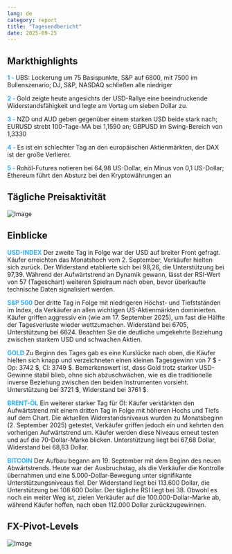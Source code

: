 ```yaml
---
lang: de
category: report
title: "Tagesendbericht"
date: 2025-09-25
---
```



<h2>Markthighlights</h2>
<strong style="color: #2caef7;">1 - </strong> UBS: Lockerung um 75 Basispunkte, S&P auf 6800, mit 7500 im Bullenszenario; DJ, S&P, NASDAQ schließen alle niedriger

<strong style="color: #2caef7;">2 - </strong> Gold zeigte heute angesichts der USD-Rallye eine beeindruckende Widerstandsfähigkeit und legte am Vortag um sieben Dollar zu.


<strong style="color: #2caef7;">3 - </strong> NZD und AUD geben gegenüber einem starken USD beide stark nach; EURUSD strebt 100-Tage-MA bei 1,1590 an; GBPUSD im Swing-Bereich von 1,3330

<strong style="color: #2caef7;">4 - </strong> Es ist ein schlechter Tag an den europäischen Aktienmärkten, der DAX ist der große Verlierer.


<strong style="color: #2caef7;">5 - </strong> Rohöl-Futures notieren bei 64,98 US-Dollar, ein Minus von 0,1 US-Dollar; Ethereum führt den Absturz bei den Kryptowährungen an



<h2>Tägliche Preisaktivität</h2>
<img src="https://markleighedu.github.io/img/Sep-2025/25-Sep-2025/price.jpg" alt="Image"/>

<h2>Einblicke</h2>
<strong style="color: #2caef7;">USD-INDEX</strong> Der zweite Tag in Folge war der USD auf breiter Front gefragt. Käufer erreichten das Monatshoch vom 2. September, Verkäufer hielten sich zurück. Der Widerstand etablierte sich bei 98,26, die Unterstützung bei 97,39. Während der Aufwärtstrend an Dynamik gewann, lässt der RSI-Wert von 57 (Tageschart) weiteren Spielraum nach oben, bevor überkaufte technische Daten signalisiert werden.

<strong style="color: #2caef7;">S&P 500</strong> Der dritte Tag in Folge mit niedrigeren Höchst- und Tiefstständen im Index, da Verkäufer an allen wichtigen US-Aktienmärkten dominierten. Käufer griffen aggressiv ein (wie am 17. September 2025), um fast die Hälfte der Tagesverluste wieder wettzumachen. Widerstand bei 6705, Unterstützung bei 6624. Beachten Sie die deutliche umgekehrte Beziehung zwischen starkem USD und schwachen Aktien.

<strong style="color: #2caef7;">GOLD</strong> Zu Beginn des Tages gab es eine Kurslücke nach oben, die Käufer hielten sich knapp und verzeichneten einen kleinen Tagesgewinn von 7 $ - Op: 3742 $, Cl: 3749 $. Bemerkenswert ist, dass Gold trotz starker USD-Gewinne stabil blieb, ohne sich abzuschwächen, wie es die traditionelle inverse Beziehung zwischen den beiden Instrumenten vorsieht. Unterstützung bei 3721 $, Widerstand bei 3761 $.

<strong style="color: #2caef7;">BRENT-ÖL</strong> Ein weiterer starker Tag für Öl: Käufer verstärkten den Aufwärtstrend mit einem dritten Tag in Folge mit höheren Hochs und Tiefs auf dem Chart. Die aktuellen Widerstandsniveaus wurden zu Monatsbeginn (2. September 2025) getestet, Verkäufer griffen jedoch ein und kehrten den vorherigen Aufwärtstrend um. Käufer werden diese Niveaus erneut testen und auf die 70-Dollar-Marke blicken. Unterstützung liegt bei 67,68 Dollar, Widerstand bei 68,83 Dollar.

<strong style="color: #2caef7;">BITCOIN</strong> Der Aufbau begann am 19. September mit dem Beginn des neuen Abwärtstrends. Heute war der Ausbruchstag, als die Verkäufer die Kontrolle übernahmen und eine 5.000-Dollar-Bewegung unter signifikante Unterstützungsniveaus fiel. Der Widerstand liegt bei 113.600 Dollar, die Unterstützung bei 108.600 Dollar. Der tägliche RSI liegt bei 38. Obwohl es noch ein weiter Weg ist, zielen Verkäufer auf die 100.000-Dollar-Marke ab, während Käufer hoffen, nach oben 112.000 Dollar zurückzugewinnen.



<h2>FX-Pivot-Levels</h2>
<img src="https://markleighedu.github.io/img/Sep-2025/25-Sep-2025/pivot.jpg" alt="Image"/>